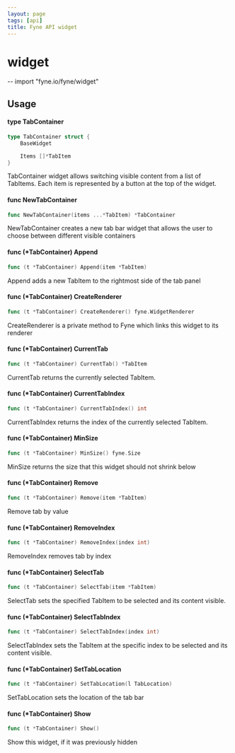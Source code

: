 ```yaml
---
layout: page
tags: [api]
title: Fyne API widget
---
```


# widget
--
    import "fyne.io/fyne/widget"

## Usage

#### type TabContainer

```go
type TabContainer struct {
	BaseWidget

	Items []*TabItem
}
```

TabContainer widget allows switching visible content from a list of TabItems. Each item is represented by a button at the top of the widget.

#### func  NewTabContainer

```go
func NewTabContainer(items ...*TabItem) *TabContainer
```
NewTabContainer creates a new tab bar widget that allows the user to choose between different visible containers

#### func (*TabContainer) Append

```go
func (t *TabContainer) Append(item *TabItem)
```
Append adds a new TabItem to the rightmost side of the tab panel

#### func (*TabContainer) CreateRenderer

```go
func (t *TabContainer) CreateRenderer() fyne.WidgetRenderer
```
CreateRenderer is a private method to Fyne which links this widget to its renderer

#### func (*TabContainer) CurrentTab

```go
func (t *TabContainer) CurrentTab() *TabItem
```
CurrentTab returns the currently selected TabItem.

#### func (*TabContainer) CurrentTabIndex

```go
func (t *TabContainer) CurrentTabIndex() int
```
CurrentTabIndex returns the index of the currently selected TabItem.

#### func (*TabContainer) MinSize

```go
func (t *TabContainer) MinSize() fyne.Size
```
MinSize returns the size that this widget should not shrink below

#### func (*TabContainer) Remove

```go
func (t *TabContainer) Remove(item *TabItem)
```
Remove tab by value

#### func (*TabContainer) RemoveIndex

```go
func (t *TabContainer) RemoveIndex(index int)
```
RemoveIndex removes tab by index

#### func (*TabContainer) SelectTab

```go
func (t *TabContainer) SelectTab(item *TabItem)
```
SelectTab sets the specified TabItem to be selected and its content visible.

#### func (*TabContainer) SelectTabIndex

```go
func (t *TabContainer) SelectTabIndex(index int)
```
SelectTabIndex sets the TabItem at the specific index to be selected and its content visible.

#### func (*TabContainer) SetTabLocation

```go
func (t *TabContainer) SetTabLocation(l TabLocation)
```
SetTabLocation sets the location of the tab bar

#### func (*TabContainer) Show

```go
func (t *TabContainer) Show()
```
Show this widget, if it was previously hidden
